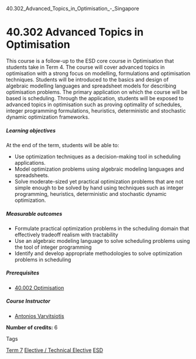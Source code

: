 40.302_Advanced_Topics_in_Optimisation_-_Singapore



40.302 Advanced Topics in Optimisation
======================================

This course is a follow-up to the ESD core course in Optimisation that students take in Term 4. The course will cover advanced topics in optimisation with a strong focus on modelling, formulations and optimisation techniques. Students will be introduced to the basics and design of algebraic modelling languages and spreadsheet models for describing optimisation problems. The primary application on which the course will be based is scheduling. Through the application, students will be exposed to advanced topics in optimisation such as proving optimality of schedules, integer programming formulations, heuristics, deterministic and stochastic dynamic optimization frameworks.

##### **Learning objectives**

At the end of the term, students will be able to:

* Use optimization techniques as a decision-making tool in scheduling applications.
* Model optimization problems using algebraic modeling languages and spreadsheets.
* Solve moderate-sized yet practical optimization problems that are not simple enough to be solved by hand using techniques such as integer programming, heuristics, deterministic and stochastic dynamic optimization.

##### **Measurable outcomes**

* Formulate practical optimization problems in the scheduling domain that effectively tradeoff realism with tractability
* Use an algebraic modeling language to solve scheduling problems using the tool of integer programming
* Identify and develop appropriate methodologies to solve optimization problems in scheduling

##### **Prerequisites**

* [40.002 Optimisation](/course/40-002-optimisation/ "40.002 Optimization")

##### **Course Instructor**

* [Antonios Varvitsiotis](https://www.sutd.edu.sg/profile/antonios-varvitsiotis)

**Number of credits:** 6

Tags

[Term 7](/education/undergraduate/courses/?course-term=860)
[Elective / Technical Elective](/education/undergraduate/courses/?course-type=853)
[ESD](/education/undergraduate/courses/?pillar-cluster=99)

